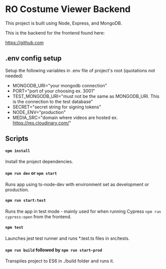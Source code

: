 # RO Costume Viewer Backend

This project is built using Node, Express, and MongoDB.

This is the backend for the frontend found here:

https://github.com

## .env config setup

Setup the following variables in .env file of project's root (quotations not needed)

- MONGODB_URI="your mongodb connection"
- PORT="port of your choosing ex. 3001"
- TEST_MONGODB_URI="must not be the same as MONGODB_URI. This is the connection to the test database"
- SECRET="secret string for signing tokens"
- NODE_ENV="production"
- MEDIA_SRC="domain where videos are hosted ex. https://res.cloudinary.com/"

## Scripts

#### `npm install`

Install the project dependencies.

#### `npm run dev` or `npm start`

Runs app using ts-node-dev with environment set as development or production.

#### `npm run start:test`

Runs the app in test mode - mainly used for when running Cypress `npm run cypress:open` from the frontend.

#### `npm test`

Launches jest test runner and runs \*.test.ts files in src/tests.

#### `npm run build` followed by `npm run start-prod`

Transpiles project to ES6 in ./build folder and runs it.
